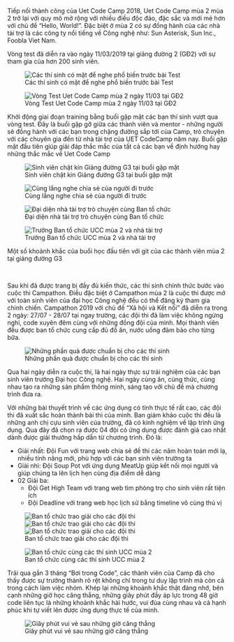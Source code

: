 Tiếp nối thành công của Uet Code Camp 2018, Uet Code Camp mùa 2  mùa 2 trở lại với quy mô mở rộng với nhiều điều độc đáo, đặc sắc và mới mẻ hơn với chủ đề “Hello, World!”. Đặc biệt ở mùa 2 có sự đồng hành của các nhà tài trợ là các công ty nổi tiếng về Công nghệ như: Sun Asterisk, Sun Inc., Foobla Viet Nam.

Vòng test đã diễn ra vào ngày 11/03/2019 tại giảng đường 2 (GĐ2) với sự tham gia của hơn 200 sinh viên.

<figure>
<img src='/anh1_blog4.jpg' alt='Các thí sinh có mặt để nghe phổ biến trước bài Test' />
<figcaption>Các thí sinh có mặt để nghe phổ biến trước bài Test</figcaption>
</figure>

<figure>
<img src='/anh2_blog4.jpg' alt='Vòng Test Uet Code Camp mùa 2 ngày 11/03 tại GĐ2' />
<figcaption>Vòng Test Uet Code Camp mùa 2 ngày 11/03 tại GĐ2</figcaption>
</figure>

Khởi động giai đoạn training bằng buổi gặp mặt các bạn thí sinh vượt qua vòng test. Đây là buổi gặp gỡ giữa các thành viên và mentor -  những người sẽ đồng hành với các bạn trong chặng đường sắp tới của Camp, trò chuyện với các chuyên gia đến từ nhà tài trợ của UET CodeCamp năm nay. Buổi gặp mặt đầu tiên giúp giải đáp thắc mắc của tất cả các bạn về định hướng hay những thắc mắc về Uet Code Camp

<figure>
<img src='/anh1_blog3.jpg' alt='Sinh viên chật kín Giảng đường G3 tại buổi gặp mặt' />
<figcaption>Sinh viên chật kín Giảng đường G3 tại buổi gặp mặt</figcaption>
</figure>

<figure>
<img src='/anh5_blog2.jpg' alt='Cùng lắng nghe chia sẻ của người đi trước' />
<figcaption>Cùng lắng nghe chia sẻ của người đi trước</figcaption>
</figure>

<figure>
<img src='/anh3_blog4.jpg' alt='Đại diện nhà tài trợ trò chuyện cùng Ban tổ chức' />
<figcaption>Đại diện nhà tài trợ trò chuyện cùng Ban tổ chức</figcaption>
</figure>

<figure>
<img src='/anh4_blog4.jpg' alt='Trưởng Ban tổ chức UCC mùa 2 và nhà tài trợ' />
<figcaption>Trưởng Ban tổ chức UCC mùa 2 và nhà tài trợ </figcaption>
</figure>

Một số khoảnh khắc của buổi học đầu tiên với git của các thành viên mùa 2 tại giảng đường G3

<figure>
<img src='/anh5_blog4.jpg' alt='' />
<img src='/anh6_blog4.jpg' alt='' />
<figcaption></figcaption>
</figure>

Sau khi đã được trang bị đầy đủ kiến thức, các thí sinh chính thức bước vào cuộc thi Campathon. Điều đặc biệt ở Campathon mùa 2 là cuộc thi được mở với toàn sinh viên của đại học Công nghệ đều có thể đăng ký tham gia chinh chiến. Campathon 2019 với chủ đề “Xã hội và Kết nối” đã diễn ra trong 2 ngày: 27/07 - 28/07 tại ngay trường, các đội thi đã làm việc không ngừng nghỉ, code xuyên đêm cùng với những đồng đội của mình. Mọi thành viên đều được ban tổ chức cung cấp đủ đồ ăn, nước uống đảm bảo cho từng bữa.

<figure>
<img src='/anh7_blog4.jpg' alt='Những phần quà được chuẩn bị cho các thí sinh' />
<figcaption>Những phần quà được chuẩn bị cho các thí sinh</figcaption>
</figure>

Qua hai ngày diễn ra cuộc thi, là hai ngày thực sự trải nghiệm của các bạn sinh viên trường Đại học Công nghệ. Hai ngày cùng ăn, cùng thức, cùng nhau tạo ra những sản phẩm thông minh, sáng tạo với chủ đề mà chương trình đưa ra.

Với những bài thuyết trình về các ứng dụng có tính thực tế rất cao, các đội thi đã xuất sắc hoàn thành bài thi của mình. Ban giám khảo cuộc thi đều là những anh chị cựu sinh viên của trường, đã có kinh nghiệm về lập trình ứng dụng. Qua đây đã chọn ra được 04 đội có ứng dụng được đánh giá cao nhất dành được giải thưởng hấp dẫn từ chương trình. Đó là:

- Giải nhất: Đội Fun với trang web chia sẻ đề thi các năm hoàn toàn mới lạ, nhiều tính năng mới, phù hợp với các bạn sinh viên trường ta
- Giải nhì: Đội Soup Pot với ứng dụng MeatUp giúp kết nối mọi người và giúp chúng ta lên lịch hẹn cùng địa điểm dễ dàng
- 02 Giải ba:
  - Đội Get High Team với trang web tìm phòng trọ cho sinh viên rất tiện ích
  - Đội Deadline với trang web học lịch sử bằng timeline vô cùng thú vị

<figure>
<img src='/anh8_blog4.jpg' alt='Ban tổ chức trao giải cho các đội thi' />
<img src='/anh9_blog4.jpg' alt='Ban tổ chức trao giải cho các đội thi' />
<img src='/anh10_blog4.jpg' alt='Ban tổ chức trao giải cho các đội thi' />
<figcaption>Ban tổ chức trao giải cho các đội thi</figcaption>
</figure>

<figure>
<img src='/anh11_blog4.jpg' alt='Ban tổ chức cùng các thí sinh UCC mùa 2' />
<figcaption>Ban tổ chức cùng các thí sinh UCC mùa 2</figcaption>
</figure>

Trải qua gần 3 tháng “Bơi trong Code”, các thành viên của Camp đã cho thấy được sự trưởng thành rõ rệt không chỉ trong tư duy lập trình mà còn cả trong cách làm việc nhóm. Khép lại những khoảnh khắc thật đáng nhớ, bên cạnh những giờ học căng thẳng, những giây phút đầy áp lực trong 48 giờ code liên tục là những khoảnh khắc hài hước, vui đùa cùng nhau và cả hạnh phúc khi tự viết lên được ứng dụng thực tế của mình.

<figure>
<img src='/anh12_blog4.jpg' alt='Giây phút vui vẻ sau những giờ căng thẳng' />
<figcaption>Giây phút vui vẻ sau những giờ căng thẳng</figcaption>
</figure>
